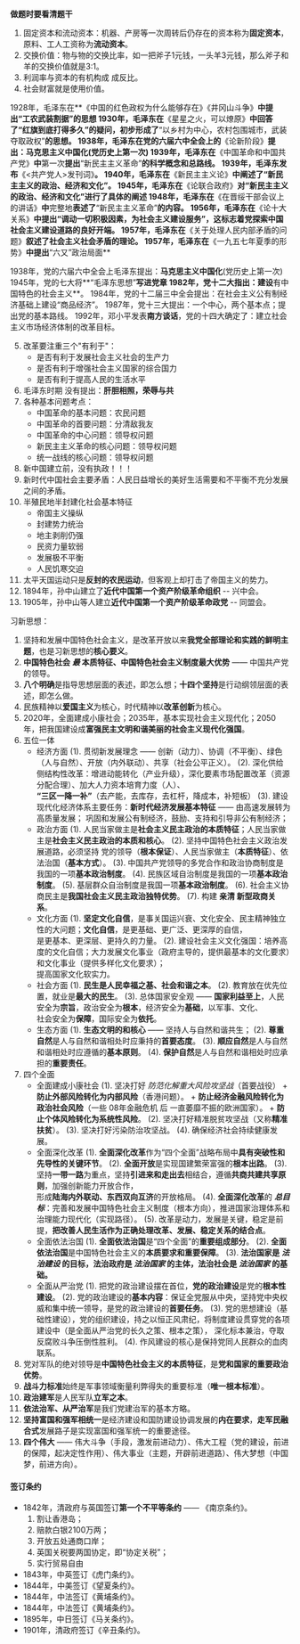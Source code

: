**做题时要看清题干**

1.  固定资本和流动资本：机器、产房等一次周转后仍存在的资本称为**固定资本**，原料、工人工资称为**流动资本**。
2.  交换价值：物与物的交换比率，如一把斧子1元钱，一头羊3元钱，那么斧子和羊的交换价值就是3:1。
3.  利润率与资本的有机构成 成反比。
4.  社会财富就是使用价值。


1928年，毛泽东在**《中国的红色政权为什么能够存在》《井冈山斗争》**中提出“工农武装割据”的思想
1930年，毛泽东在**《星星之火，可以燎原》**中回答了“红旗到底打得多久”的疑问，初步形成了**“以乡村为中心，农村包围城市，武装夺取政权”**的思想。
1938年，毛泽东在党的六届六中全会上的**《论新阶段》**提出：**马克思主义中国化**(党历史上第一次)
1939年，毛泽东在**《中国革命和中国共产党》**中**第一次**提出**“新民主主义革命”**的科学概念和总路线。
1939年，毛泽东发布**《<共产党人>发刊词》**。
1940年，毛泽东在**《新民主主义论》**中阐述了“新民主主义的政治、经济和文化”。
1945年，毛泽东在**《论联合政府》**对“新民主主义的政治、经济和文化”进行了具体的阐述
1948年，毛泽东在**《在晋绥干部会议上的讲话》**中**完整地**表述了**“新民主主义革命”**的内容。
1956年，毛泽东在**《论十大关系》**中提出“调动一切积极因素，为社会主义建设服务”，这标志着党探索中国社会主义建设道路的良好开端。
1957年，毛泽东在**《关于处理人民内部矛盾的问题》**叙述了社会主义社会矛盾的理论。
1957年，毛泽东在**《一九五七年夏季的形势》**中提出**“六又”政治局面**


1938年，党的六届六中全会上毛泽东提出：**马克思主义中国化**(党历史上第一次)
1945年，党的七大将**“毛泽东思想”**写进党章
1982年，党十二大指出：建设**有中国特色的社会主义**。
1984年，党的十二届三中全会提出：在社会主义公有制经济基础上建设“商品经济”。
1987年，党十三大提出：一个中心，两个基本点；提出党的基本路线。
1992年，邓小平发表**南方谈话**，党的十四大确定了：建立社会主义市场经济体制的改革目标。


5.  改革要注重三个"有利于"：
    + 是否有利于发展社会主义社会的生产力
    + 是否有利于增强社会主义国家的综合国力
    + 是否有利于提高人民的生活水平
6.  毛泽东时期 没有提出：**肝胆相照，荣辱与共**
7.  各种基本问题考点：
    + 中国革命的基本问题：农民问题
    + 中国革命的首要问题：分清敌我友
    + 中国革命的中心问题：领导权问题
    + 新民主主义革命的核心问题：领导权问题
    + 统一战线的核心问题：领导权问题
8.  新中国建立前，没有执政！！！
9.  新时代中国社会主要矛盾：人民日益增长的美好生活需要和不平衡不充分发展之间的矛盾。
10. 半殖民地半封建化社会基本特征
    + 帝国主义操纵
    + 封建势力统治
    + 地主剥削仍强
    + 民资力量软弱
    + 发展极不平衡
    + 人民饥寒交迫
11. 太平天国运动只是**反封的农民运动**，但客观上却打击了帝国主义的势力。
12. 1894年，孙中山建立了**近代中国第一个资产阶级革命组织** -- 兴中会。
13. 1905年，孙中山等人建立**近代中国第一个资产阶级革命政党** -- 同盟会。

习新思想：
  1.  坚持和发展中国特色社会主义，是改革开放以来**我党全部理论和实践的鲜明主题**，也是习新思想的**核心要义**。
  2.  **中国特色社会 *最* 本质特征、中国特色社会主义制度最大优势** —— 中国共产党的领导。
  3.  **八个明确**是指导思想层面的表述，即怎么想；**十四个坚持**是行动纲领层面的表述，即怎么做。
  4.  民族精神以**爱国主义**为核心，时代精神以**改革创新**为核心。
  5.  2020年，全面建成小康社会；2035年，基本实现社会主义现代化；2050年，把我国建设成**富强民主文明和谐美丽的社会主义现代化强国**。
  6.  五位一体
      + 经济方面
        (1). 贯彻新发展理念 —— 创新（动力）、协调（不平衡）、绿色（人与自然）、开放（内外联动）、共享（社会公平正义）。
        (2). 深化供给侧结构性改革：增进动能转化（产业升级），深化要素市场配置改革（资源分配合理）、加大人力资本培育力度（人）、  
                              **“三区一降一补”**（去产能，去库存，去杠杆，降成本，补短板）
        (3). 建设现代化经济体系主要任务：**新时代经济发展基本特征** —— 由高速发展转为高质量发展；
                                   巩固和发展公有制经济，鼓励、支持和引导非公有制经济；
      + 政治方面
        (1). 人民当家做主是**社会主义民主政治的本质特征**；人民当家做主是**社会主义民主政治的本质和核心**。
        (2). 坚持中国特色社会主义政治发展道路，必须坚持 党的领导（**根本保证**）、人民当家做主（**本质特征**）、依法治国（**基本方式**）。
        (3). 中国共产党领导的多党合作和政治协商制度是我国的一项**基本政治制度**。
        (4). 民族区域自治制度是我国的一项**基本政治制度**。
        (5). 基层群众自治制度是我国一项**基本政治制度**。
        (6). 社会主义协商民主是**我国社会主义民主政治独特优势**。
        (7). 构建 **亲清 新型政商关系**。
      + 文化方面
        (1). **坚定文化自信**，是事关国运兴衰、文化安全、民主精神独立性的大问题；**文化自信**，是更基础、更广泛、更深厚的自信，  
           是更基本、更深层、更持久的力量。
        (2). 建设社会主义文化强国：培养高度的文化自信；大力发展文化事业（政府主导的，提供最基本的文化要求）和文化事业（提供多样化文化要求）；  
                              提高国家文化软实力。
      + 社会方面
        (1). **民生是人民幸福之基、社会和谐之本**。
        (2). 教育放在优先位置，就业是**最大的民生**。
        (3). 总体国家安全观 —— **国家利益至上**，人民安全为**宗旨**，政治安全为**根本**，经济安全为**基础**，以军事、文化、  
           社会安全为**保障**，国际安全为**依托**。
      + 生态方面
        (1). **生态文明的和核心** —— 坚持人与自然和谐共生；
        (2). **尊重自然**是人与自然和谐相处时应秉持的**首要态度**。
        (3). **顺应自然**是人与自然和谐相处时应遵循的**基本原则**。
        (4). **保护自然**是人与自然和谐相处时应承担的**重要责任**。
  7.  四个全面
      + 全面建成小康社会
        (1). 坚决打好 *防范化解重大风险攻坚战*（首要战役）
             + **防止外部风险转化为内部风险**（香港问题）。
             + **防止经济金融风险转化为政治社会风险**（一些 08年金融危机 后 一直萎靡不振的欧洲国家）。
             + **防止个体风险转化为系统性风险**。
        (2). 坚决打好精准脱贫攻坚战（又称**精准扶贫**）。
        (3). 坚决打好污染防治攻坚战。
        (4). 确保经济社会持续健康发展。
      + 全面深化改革
        (1). **全面深化改革**作为“四个全面”战略布局中**具有突破性和先导性的关键环节**。
        (2). **全面开放**是实现国建繁荣富强的**根本出路**。
        (3). 坚持**一带一路**为重点，坚持**引进来和走出去**相结合，遵循**共商共建共享原则**，加强创新能力开放合作，  
             形成**陆海内外联动、东西双向互济**的开放格局。
        (4). **全面深化改革**的 ***总目标***：完善和发展中国特色社会主义制度（根本方向），推进国家治理体系和治理能力现代化（实现路径）。
        (5). 改革是动力，发展是关键，稳定是前提，**把改善人民生活作为正确处理改革、发展、稳定关系的结合点**。
      + 全面依法治国
        (1). **全面依法治国**是“四个全面”的**重要组成部分**。
        (2). **全面依法治国**是中国特色社会主义的**本质要求和重要保障**。
        (3). **法治国家是 *法治建设* 的目标，法治政府是 *法治国家* 的主体，法治社会是 *法治国家* 的基础。**
      + 全面从严治党
        (1). 把党的政治建设摆在首位，**党的政治建设**是党的**根本性建设**。
        (2). 党的政治建设的**基本内容**：保证全党服从中央，坚持党中央权威和集中统一领导，是党的政治建设的**首要任务**。
        (3). 党的思想建设（基础性建设），党的组织建设，持之以恒正风肃纪，将制度建设贯穿党的各项建设中（是全面从严治党的长久之策、根本之策）， 
             深化标本兼治，夺取反腐败斗争压倒性胜利。
        (4). 作风建设的核心是保持党同人民群众的血肉联系。
  8.  党对军队的绝对领导是**中国特色社会主义的本质特征**，是**党和国家的重要政治优势**。
  9.  **战斗力标准**始终是军事领域衡量利弊得失的重要标准（**唯一根本标准**）。
  10. **政治建军**是人民军队**立军之本**。
  11. **依法治军、从严治军**是我们党建治军的基本方略。
  12. **坚持富国和强军相统一**是经济建设和国防建设协调发展的**内在要求**，**走军民融合式**发展路子是实现富国和强军统一的重要途径。
  13. **四个伟大** —— 伟大斗争（手段，激发前进动力）、伟大工程（党的建设，前进的保障，起决定性作用）、伟大事业（主题，开辟前进道路）、伟大梦想（中国梦，前进方向）。


#### 签订条约
  + 1842年，清政府与英国签订**第一个不平等条约** —— 《南京条约》。
    1. 割让香港岛；
    2. 赔款白银2100万两；
    3. 开放五处通商口岸；
    4. 英国关税要两国协定，即“协定关税”；
    5. 实行贸易自由
  + 1843年，中英签订《虎门条约》。
  + 1844年，中美签订《望夏条约》。
  + 1844年，中法签订《黄埔条约》。
  + 1844年，中法签订《黄埔条约》。
  + 1895年，中日签订《马关条约》。
  + 1901年，清政府签订《辛丑条约》。
